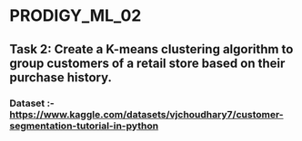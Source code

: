  # PRODIGY_ML_02
 ## Task 2: Create a K-means clustering algorithm to group customers of a retail store based on their purchase history.
### Dataset :- https://www.kaggle.com/datasets/vjchoudhary7/customer-segmentation-tutorial-in-python




